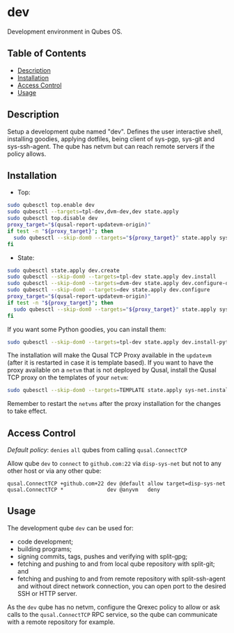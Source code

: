 # dev

Development environment in Qubes OS.

## Table of Contents

*   [Description](#description)
*   [Installation](#installation)
*   [Access Control](#access-control)
*   [Usage](#usage)

## Description

Setup a development qube named "dev". Defines the user interactive shell,
installing goodies, applying dotfiles, being client of sys-pgp, sys-git and
sys-ssh-agent. The qube has netvm but can reach remote servers if the policy
allows.

## Installation

*   Top:

```sh
sudo qubesctl top.enable dev
sudo qubesctl --targets=tpl-dev,dvm-dev,dev state.apply
sudo qubesctl top.disable dev
proxy_target="$(qusal-report-updatevm-origin)"
if test -n "${proxy_target}"; then
  sudo qubesctl --skip-dom0 --targets="${proxy_target}" state.apply sys-net.install-proxy
fi
```

*   State:

<!-- pkg:begin:post-install -->

```sh
sudo qubesctl state.apply dev.create
sudo qubesctl --skip-dom0 --targets=tpl-dev state.apply dev.install
sudo qubesctl --skip-dom0 --targets=dvm-dev state.apply dev.configure-dvm
sudo qubesctl --skip-dom0 --targets=dev state.apply dev.configure
proxy_target="$(qusal-report-updatevm-origin)"
if test -n "${proxy_target}"; then
  sudo qubesctl --skip-dom0 --targets="${proxy_target}" state.apply sys-net.install-proxy
fi
```

<!-- pkg:end:post-install -->

If you want some Python goodies, you can install them:

```sh
sudo qubesctl --skip-dom0 --targets=tpl-dev state.apply dev.install-python-tools
```

The installation will make the Qusal TCP Proxy available in the `updatevm`
(after it is restarted in case it is template based). If you want to have the
proxy available on a `netvm` that is not deployed by Qusal, install the Qusal
TCP proxy on the templates of your `netvm`:

```sh
sudo qubesctl --skip-dom0 --targets=TEMPLATE state.apply sys-net.install-proxy
```

Remember to restart the `netvms` after the proxy installation for the changes
to take effect.

## Access Control

_Default policy_: `denies` `all` qubes from calling `qusal.ConnectTCP`

Allow qube `dev` to `connect` to `github.com:22` via `disp-sys-net` but not to
any other host or via any other qube:

```qrexecpolicy
qusal.ConnectTCP +github.com+22 dev @default allow target=disp-sys-net
qusal.ConnectTCP *              dev @anyvm   deny
```

## Usage

The development qube `dev` can be used for:

*   code development;
*   building programs;
*   signing commits, tags, pushes and verifying with split-gpg;
*   fetching and pushing to and from local qube repository with split-git; and
*   fetching and pushing to and from remote repository with split-ssh-agent
    and without direct network connection, you can open port to the desired
    SSH or HTTP server.

As the `dev` qube has no netvm, configure the Qrexec policy to allow or ask
calls to the `qusal.ConnectTCP` RPC service, so the qube can communicate with
a remote repository for example.
